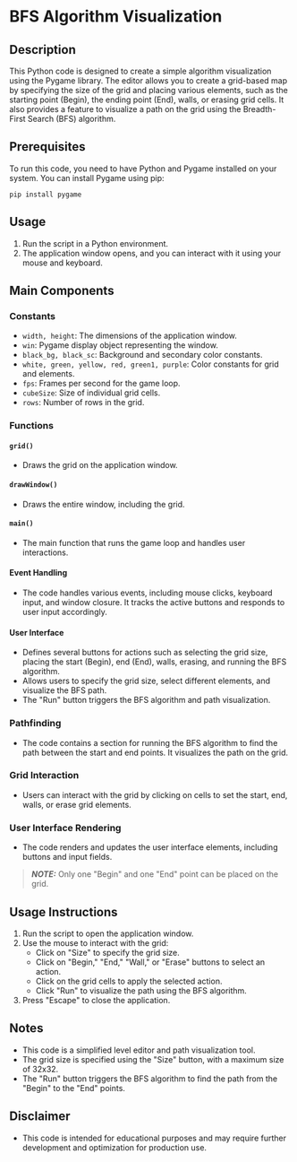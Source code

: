 # BFS Algorithm Visualization

## Description
This Python code is designed to create a simple algorithm visualization using the Pygame library. The editor allows you to create a grid-based map by specifying the size of the grid and placing various elements, such as the starting point (Begin), the ending point (End), walls, or erasing grid cells. It also provides a feature to visualize a path on the grid using the Breadth-First Search (BFS) algorithm. 

## Prerequisites
To run this code, you need to have Python and Pygame installed on your system. You can install Pygame using pip:
```
pip install pygame
```

## Usage
1. Run the script in a Python environment.
2. The application window opens, and you can interact with it using your mouse and keyboard.

## Main Components

### Constants
- `width, height`: The dimensions of the application window.
- `win`: Pygame display object representing the window.
- `black_bg, black_sc`: Background and secondary color constants.
- `white, green, yellow, red, green1, purple`: Color constants for grid and elements.
- `fps`: Frames per second for the game loop.
- `cubeSize`: Size of individual grid cells.
- `rows`: Number of rows in the grid.

### Functions

#### `grid()`
- Draws the grid on the application window.

#### `drawWindow()`
- Draws the entire window, including the grid.

#### `main()`
- The main function that runs the game loop and handles user interactions.

#### Event Handling
- The code handles various events, including mouse clicks, keyboard input, and window closure. It tracks the active buttons and responds to user input accordingly.

#### User Interface
- Defines several buttons for actions such as selecting the grid size, placing the start (Begin), end (End), walls, erasing, and running the BFS algorithm.
- Allows users to specify the grid size, select different elements, and visualize the BFS path.
- The "Run" button triggers the BFS algorithm and path visualization.

### Pathfinding
- The code contains a section for running the BFS algorithm to find the path between the start and end points. It visualizes the path on the grid.

### Grid Interaction
- Users can interact with the grid by clicking on cells to set the start, end, walls, or erase grid elements.

### User Interface Rendering
- The code renders and updates the user interface elements, including buttons and input fields.
> **_NOTE:_**  Only one "Begin" and one "End" point can be placed on the grid.
## Usage Instructions
1. Run the script to open the application window.
2. Use the mouse to interact with the grid:
   - Click on "Size" to specify the grid size.
   - Click on "Begin," "End," "Wall," or "Erase" buttons to select an action.
   - Click on the grid cells to apply the selected action.
   - Click "Run" to visualize the path using the BFS algorithm.
3. Press "Escape" to close the application.

## Notes
- This code is a simplified level editor and path visualization tool.
- The grid size is specified using the "Size" button, with a maximum size of 32x32.
- The "Run" button triggers the BFS algorithm to find the path from the "Begin" to the "End" points.

## Disclaimer
- This code is intended for educational purposes and may require further development and optimization for production use.
